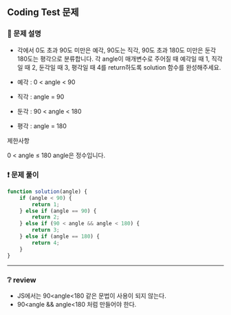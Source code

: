 ## Coding Test 문제

### 📌 문제 설명

- 각에서 0도 초과 90도 미만은 예각, 90도는 직각, 90도 초과 180도 미만은 둔각 180도는 평각으로 분류합니다. 각 angle이 매개변수로 주어질 때 예각일 때 1, 직각일 때 2, 둔각일 때 3, 평각일 때 4를 return하도록 solution 함수를 완성해주세요.

- 예각 : 0 < angle < 90
- 직각 : angle = 90
- 둔각 : 90 < angle < 180
- 평각 : angle = 180

제한사항

0 < angle ≤ 180
angle은 정수입니다.

### ❗ 문제 풀이

```javascript
function solution(angle) {
	if (angle < 90) {
		return 1;
	} else if (angle == 90) {
		return 2;
	} else if (90 < angle && angle < 180) {
		return 3;
	} else if (angle == 180) {
		return 4;
	}
}
```

---

### ❔ review

- JS에서는 90<angle<180 같은 문법이 사용이 되지 않는다.
- 90<angle && angle<180 처럼 만들어야 한다.
